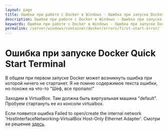 ```yaml
---
layout: page
title: Ошибки при работе с Docker в Windows - Ошибка при запуске Docker Quick Start Terminal
description: Ошибки при работе с Docker в Windows - Ошибка при запуске Docker Quick Start Terminal
keywords: Ошибки при работе с Docker в Windows - Ошибка при запуске Docker Quick Start Terminal
permalink: /server/windows/container/docker/errors/first-start-error/
---
```


# Ошибка при запуске Docker Quick Start Terminal

В общем при первом запуске Docker может возникнуть ошибка при которой ничего не стартанет.
Я не помню содержимое текста ошибки, но похоже на что-то "Шеф, все пропало!"

Заходим в VirtualBox.
Там должна быть виртуальная машина "default".
Пробуем стартануть ее из консоли virtualbox.

Если появится ошибка Failed to open/create the internal network 'HostInterfaceNetworking-VirtualBox Host-Only Ethernet Adapter'.
Смотри ее решение <a href="/server/windows/virtual/virtualbox/errors/failed-to-open-create-the-internal-network/">здесь</a>.

